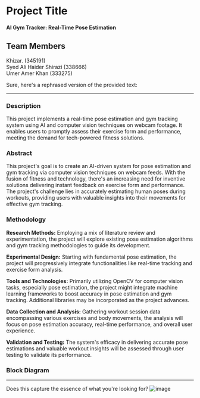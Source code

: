 # Project Title

**AI Gym Tracker: Real-Time Pose Estimation**

## Team Members
Khizar. (345191)  
Syed Ali Haider Shirazi (338666)  
Umer Amer Khan (333275)




Sure, here's a rephrased version of the provided text:

---

### Description

This project implements a real-time pose estimation and gym tracking system using AI and computer vision techniques on webcam footage. It enables users to promptly assess their exercise form and performance, meeting the demand for tech-powered fitness solutions.

### Abstract

This project's goal is to create an AI-driven system for pose estimation and gym tracking via computer vision techniques on webcam feeds. With the fusion of fitness and technology, there's an increasing need for inventive solutions delivering instant feedback on exercise form and performance. The project's challenge lies in accurately estimating human poses during workouts, providing users with valuable insights into their movements for effective gym tracking.

### Methodology

**Research Methods:** Employing a mix of literature review and experimentation, the project will explore existing pose estimation algorithms and gym tracking methodologies to guide its development.

**Experimental Design:** Starting with fundamental pose estimation, the project will progressively integrate functionalities like real-time tracking and exercise form analysis.

**Tools and Technologies:** Primarily utilizing OpenCV for computer vision tasks, especially pose estimation, the project might integrate machine learning frameworks to boost accuracy in pose estimation and gym tracking. Additional libraries may be incorporated as the project advances.

**Data Collection and Analysis:** Gathering workout session data encompassing various exercises and body movements, the analysis will focus on pose estimation accuracy, real-time performance, and overall user experience.

**Validation and Testing:** The system's efficacy in delivering accurate pose estimations and valuable workout insights will be assessed through user testing to validate its performance.

### Block Diagram

---

Does this capture the essence of what you're looking for?
![image](https://github.com/khizzarr/Khizar_BEE12A_GymTracker/assets/153348914/4f192bd0-978f-4800-8969-529891b4a192)

